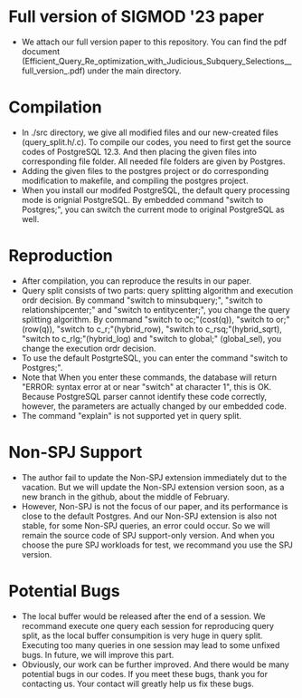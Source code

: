 # Full version of SIGMOD '23 paper
* We attach our full version paper to this repository. You can find the pdf document (Efficient_Query_Re_optimization_with_Judicious_Subquery_Selections__full_version_.pdf) under the main directory.


# Compilation
* In ./src directory, we give all modified files and our new-created files (query_split.h/.c). To compile our codes, you need to first get the source codes of PostgreSQL 12.3. And then placing the given files into corresponding file folder. All needed file folders are given by Postgres.
* Adding the given files to the postgres project or do corresponding modification to makefile, and compiling the postgres project.
* When you install our modifed PostgreSQL, the default query processing mode is orignial PostgreSQL. By embedded command "switch to Postgres;", you can switch the current mode to original PostgreSQL as well.


# Reproduction
* After compilation, you can reproduce the results in our paper.
* Query split consists of two parts: query splitting algorithm and execution ordr decision. By command "switch to minsubquery;", "switch to relationshipcenter;" and "switch to entitycenter;", you change the query splitting algorithm. By command "switch to oc;"(cost(q)), "switch to or;"(row(q)), "switch to c_r;"(hybrid_row), "switch to c_rsq;"(hybrid_sqrt), "switch to c_rlg;"(hybrid_log) and "switch to global;" (global_sel), you change the execution ordr decision. 
* To use the default PostgrteSQL, you can enter the command "switch to Postgres;".
* Note that When you enter these commands, the database will return "ERROR: syntax error at or near "switch" at character 1", this is OK. Because PostgreSQL parser cannot identify these code correctly, however, the parameters are actually changed by our embedded code.
* The command "explain" is not supported yet in query split.


# Non-SPJ Support
* The author fail to update the Non-SPJ extension immediately dut to the vacation. But we will update the Non-SPJ extension version soon, as a new branch in the github, about the middle of February.
* However, Non-SPJ is not the focus of our paper, and its performance is close to the default Postgres. And our Non-SPJ extension is also not stable, for some Non-SPJ queries, an error could occur. So we will remain the source code of SPJ support-only version. And when you choose the pure SPJ workloads for test, we recommand you use the SPJ version.


# Potential Bugs
* The local buffer would be released after the end of a session. We recommand execute one query each session for reproducing query split, as the local buffer consumpition is very huge in query split. Executing too many queries in one session may lead to some unfixed bugs. In future, we will improve this part.
* Obviously, our work can be further improved. And there would be many potential bugs in our codes. If you meet these bugs, thank you for contacting us. Your contact will greatly help us fix these bugs.
